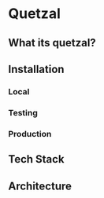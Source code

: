 # Quetzal

## What its quetzal?

## Installation

### Local
### Testing
### Production

## Tech Stack

## Architecture
